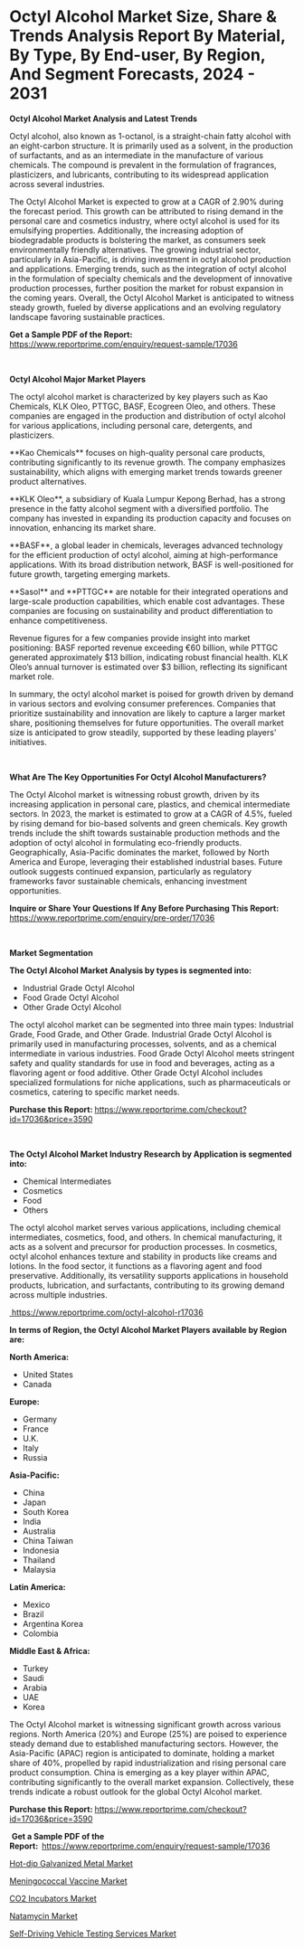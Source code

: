 <p><h1>Octyl Alcohol Market Size, Share & Trends Analysis Report By Material, By Type, By End-user, By Region, And Segment Forecasts, 2024 - 2031</h1></p><p><strong>Octyl Alcohol Market Analysis and Latest Trends</strong></p>
<p><p>Octyl alcohol, also known as 1-octanol, is a straight-chain fatty alcohol with an eight-carbon structure. It is primarily used as a solvent, in the production of surfactants, and as an intermediate in the manufacture of various chemicals. The compound is prevalent in the formulation of fragrances, plasticizers, and lubricants, contributing to its widespread application across several industries.</p><p>The Octyl Alcohol Market is expected to grow at a CAGR of 2.90% during the forecast period. This growth can be attributed to rising demand in the personal care and cosmetics industry, where octyl alcohol is used for its emulsifying properties. Additionally, the increasing adoption of biodegradable products is bolstering the market, as consumers seek environmentally friendly alternatives. The growing industrial sector, particularly in Asia-Pacific, is driving investment in octyl alcohol production and applications. Emerging trends, such as the integration of octyl alcohol in the formulation of specialty chemicals and the development of innovative production processes, further position the market for robust expansion in the coming years. Overall, the Octyl Alcohol Market is anticipated to witness steady growth, fueled by diverse applications and an evolving regulatory landscape favoring sustainable practices.</p></p>
<p><strong>Get a Sample PDF of the Report:&nbsp;</strong> <a href="https://www.reportprime.com/enquiry/request-sample/17036?utm_campaign=9&utm_medium=2&utm_source=Github&utm_content=ia&utm_term=02122024&utm_id=octyl-alcohol">https://www.reportprime.com/enquiry/request-sample/17036</a></p>
<p>&nbsp;</p>
<p><strong>Octyl Alcohol Major Market Players</strong></p>
<p><p>The octyl alcohol market is characterized by key players such as Kao Chemicals, KLK Oleo, PTTGC, BASF, Ecogreen Oleo, and others. These companies are engaged in the production and distribution of octyl alcohol for various applications, including personal care, detergents, and plasticizers.</p><p>**Kao Chemicals** focuses on high-quality personal care products, contributing significantly to its revenue growth. The company emphasizes sustainability, which aligns with emerging market trends towards greener product alternatives. </p><p>**KLK Oleo**, a subsidiary of Kuala Lumpur Kepong Berhad, has a strong presence in the fatty alcohol segment with a diversified portfolio. The company has invested in expanding its production capacity and focuses on innovation, enhancing its market share. </p><p>**BASF**, a global leader in chemicals, leverages advanced technology for the efficient production of octyl alcohol, aiming at high-performance applications. With its broad distribution network, BASF is well-positioned for future growth, targeting emerging markets.</p><p>**Sasol** and **PTTGC** are notable for their integrated operations and large-scale production capabilities, which enable cost advantages. These companies are focusing on sustainability and product differentiation to enhance competitiveness.</p><p>Revenue figures for a few companies provide insight into market positioning: BASF reported revenue exceeding €60 billion, while PTTGC generated approximately $13 billion, indicating robust financial health. KLK Oleo’s annual turnover is estimated over $3 billion, reflecting its significant market role.</p><p>In summary, the octyl alcohol market is poised for growth driven by demand in various sectors and evolving consumer preferences. Companies that prioritize sustainability and innovation are likely to capture a larger market share, positioning themselves for future opportunities. The overall market size is anticipated to grow steadily, supported by these leading players' initiatives.</p></p>
<p>&nbsp;</p>
<p><strong>What Are The Key Opportunities For Octyl Alcohol Manufacturers?</strong></p>
<p><p>The Octyl Alcohol market is witnessing robust growth, driven by its increasing application in personal care, plastics, and chemical intermediate sectors. In 2023, the market is estimated to grow at a CAGR of 4.5%, fueled by rising demand for bio-based solvents and green chemicals. Key growth trends include the shift towards sustainable production methods and the adoption of octyl alcohol in formulating eco-friendly products. Geographically, Asia-Pacific dominates the market, followed by North America and Europe, leveraging their established industrial bases. Future outlook suggests continued expansion, particularly as regulatory frameworks favor sustainable chemicals, enhancing investment opportunities.</p></p>
<p><strong>Inquire or Share Your Questions If Any Before Purchasing This Report:</strong> <a href="https://www.reportprime.com/enquiry/pre-order/17036?utm_campaign=9&utm_medium=2&utm_source=Github&utm_content=ia&utm_term=02122024&utm_id=octyl-alcohol">https://www.reportprime.com/enquiry/pre-order/17036</a></p>
<p>&nbsp;</p>
<p><strong>Market Segmentation</strong></p>
<p><strong>The Octyl Alcohol Market Analysis by types is segmented into:</strong></p>
<p><ul><li>Industrial Grade Octyl Alcohol</li><li>Food Grade Octyl Alcohol</li><li>Other Grade Octyl Alcohol</li></ul></p>
<p><p>The octyl alcohol market can be segmented into three main types: Industrial Grade, Food Grade, and Other Grade. Industrial Grade Octyl Alcohol is primarily used in manufacturing processes, solvents, and as a chemical intermediate in various industries. Food Grade Octyl Alcohol meets stringent safety and quality standards for use in food and beverages, acting as a flavoring agent or food additive. Other Grade Octyl Alcohol includes specialized formulations for niche applications, such as pharmaceuticals or cosmetics, catering to specific market needs.</p></p>
<p><strong>Purchase this Report:&nbsp;</strong><a href="https://www.reportprime.com/checkout?id=17036&price=3590&utm_campaign=9&utm_medium=2&utm_source=Github&utm_content=ia&utm_term=02122024&utm_id=octyl-alcohol">https://www.reportprime.com/checkout?id=17036&price=3590</a></p>
<p>&nbsp;</p>
<p><strong>The Octyl Alcohol Market Industry Research by Application is segmented into:</strong></p>
<p><ul><li>Chemical Intermediates</li><li>Cosmetics</li><li>Food</li><li>Others</li></ul></p>
<p><p>The octyl alcohol market serves various applications, including chemical intermediates, cosmetics, food, and others. In chemical manufacturing, it acts as a solvent and precursor for production processes. In cosmetics, octyl alcohol enhances texture and stability in products like creams and lotions. In the food sector, it functions as a flavoring agent and food preservative. Additionally, its versatility supports applications in household products, lubrication, and surfactants, contributing to its growing demand across multiple industries.</p></p>
<p><a href="https://www.reportprime.com/octyl-alcohol-r17036?utm_campaign=9&utm_medium=2&utm_source=Github&utm_content=ia&utm_term=02122024&utm_id=octyl-alcohol">&nbsp;https://www.reportprime.com/octyl-alcohol-r17036</a></p>
<p><strong>In terms of Region, the Octyl Alcohol Market Players available by Region are:</strong></p>
<p>
    <p> <strong> North America: </strong>
        <ul>
            <li>United States</li>
            <li>Canada</li>
        </ul>
        </p> 
    <p> <strong> Europe: </strong>
        <ul>
            <li>Germany</li>
            <li>France</li>
            <li>U.K.</li>
            <li>Italy</li>
            <li>Russia</li>
        </ul>
        </p> 
    <p> <strong> Asia-Pacific: </strong>
        <ul>
            <li>China</li>
            <li>Japan</li>
            <li>South Korea</li>
            <li>India</li>
            <li>Australia</li>
            <li>China Taiwan</li>
            <li>Indonesia</li>
            <li>Thailand</li>
            <li>Malaysia</li>
        </ul>
        </p> 
    <p> <strong> Latin America: </strong>
        <ul>
            <li>Mexico</li>
            <li>Brazil</li>
            <li>Argentina Korea</li>
            <li>Colombia</li>
        </ul>
        </p> 
    <p> <strong> Middle East & Africa: </strong>
        <ul>
            <li>Turkey</li>
            <li>Saudi</li>
            <li>Arabia</li>
            <li>UAE</li>
            <li>Korea</li>
        </ul>
    </p>
    </p>
<p><p>The Octyl Alcohol market is witnessing significant growth across various regions. North America (20%) and Europe (25%) are poised to experience steady demand due to established manufacturing sectors. However, the Asia-Pacific (APAC) region is anticipated to dominate, holding a market share of 40%, propelled by rapid industrialization and rising personal care product consumption. China is emerging as a key player within APAC, contributing significantly to the overall market expansion. Collectively, these trends indicate a robust outlook for the global Octyl Alcohol market.</p></p>
<p><strong>Purchase this Report: </strong><a href="https://www.reportprime.com/checkout?id=17036&price=3590&utm_campaign=9&utm_medium=2&utm_source=Github&utm_content=ia&utm_term=02122024&utm_id=octyl-alcohol">https://www.reportprime.com/checkout?id=17036&price=3590</a></p>
<p>&nbsp;<strong>Get a Sample PDF of the Report:&nbsp;&nbsp;</strong><a href="https://www.reportprime.com/enquiry/request-sample/17036?utm_campaign=9&utm_medium=2&utm_source=Github&utm_content=ia&utm_term=02122024&utm_id=octyl-alcohol">https://www.reportprime.com/enquiry/request-sample/17036</a></p>
<p><strong></strong></p>
<p><p><a href="https://issuu.com/reportprime-2/docs/hot-dip-galvanized-metal-market-size-2030.pptx?utm_campaign=9&utm_medium=2&utm_source=Github&utm_content=ia&utm_term=02122024&utm_id=octyl-alcohol">Hot-dip Galvanized Metal Market</a></p><p><a href="https://github.com/marloy8/Market-Research-Report-List-6/blob/main/meningococcal-vaccine-market.md?utm_campaign=9&utm_medium=2&utm_source=Github&utm_content=ia&utm_term=02122024&utm_id=octyl-alcohol">Meningococcal Vaccine Market</a></p><p><a href="https://www.linkedin.com/pulse/in-depth-co2-incubators-market-report-size-share-growth-potential-9i0me?utm_campaign=9&utm_medium=2&utm_source=Github&utm_content=ia&utm_term=02122024&utm_id=octyl-alcohol">CO2 Incubators Market</a></p><p><a href="https://github.com/hgf64gh/Market-Research-Report-List-1/blob/main/natamycin-market.md?utm_campaign=9&utm_medium=2&utm_source=Github&utm_content=ia&utm_term=02122024&utm_id=octyl-alcohol">Natamycin Market</a></p><p><a href="https://issuu.com/reportprime-2/docs/self-driving-vehicle-testing-services-market-size-?utm_campaign=9&utm_medium=2&utm_source=Github&utm_content=ia&utm_term=02122024&utm_id=octyl-alcohol">Self-Driving Vehicle Testing Services Market</a></p></p>